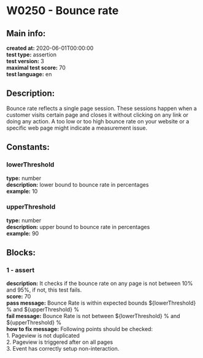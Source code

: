 # W0250 - Bounce rate  
## Main info:  
**created at:** 2020-06-01T00:00:00  
**test type:** assertion  
**test version:** 3  
**maximal test score:** 70  
**test language:** en  
## Description:  
Bounce rate reflects a single page session. These sessions happen when a customer visits certain page and closes it without clicking on any link or doing any action. A too low or too high bounce rate on your website or a specific web page might indicate a measurement issue.   
## Constants:  
### lowerThreshold
**type:** number  
**description:** lower bound to bounce rate in percentages  
**example:** 10  
### upperThreshold
**type:** number  
**description:** upper bound to bounce rate in percentages  
**example:** 90  
## Blocks:  
### 1 - assert
**description:** It checks if the bounce rate on any page is not between 10% and 95%, if not, this test fails.  
**score:** 70  
**pass message:** Bounce Rate is within expected bounds ${lowerThreshold} % and ${upperThreshold} %  
**fail message:** Bounce Rate is not between ${lowerThreshold} % and ${upperThreshold} %  
**how to fix message:** Following points should be checked: <br/>1.	Pageview is not duplicated <br/> 2.	Pageview is triggered after on all pages <br/> 3.	Event has correctly setup non-interaction.  
